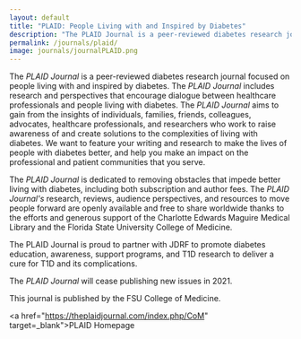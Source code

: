 ```yaml
---
layout: default
title: "PLAID: People Living with and Inspired by Diabetes"
description: "The PLAID Journal is a peer-reviewed diabetes research journal focused on people living with and inspired by diabetes."
permalink: /journals/plaid/
image: journals/journalPLAID.png
---
```


The *PLAID Journal* is a peer-reviewed diabetes research journal focused on people living with and inspired by diabetes. The *PLAID Journal* includes research and perspectives that encourage dialogue between healthcare professionals and people living with diabetes. The *PLAID Journal* aims to gain from the insights of individuals, families, friends, colleagues, advocates, healthcare professionals, and researchers who work to raise awareness of and create solutions to the complexities of living with diabetes. We want to feature your writing and research to make the lives of people with diabetes better, and help you make an impact on the professional and patient communities that you serve. 

The *PLAID Journal* is dedicated to removing obstacles that impede better living with diabetes, including both subscription and author fees. The *PLAID Journal's* research, reviews, audience perspectives, and resources to move people forward are openly available and free to share worldwide thanks to the efforts and generous support of the Charlotte Edwards Maguire Medical Library and the Florida State University College of Medicine.

The PLAID Journal is proud to partner with JDRF to promote diabetes education, awareness, support programs, and T1D research to deliver a cure for T1D and its complications.

The *PLAID Journal* will cease publishing new issues in 2021.

This journal is published by the FSU College of Medicine.

<a href="https://theplaidjournal.com/index.php/CoM" target=_blank">PLAID Homepage</a>
